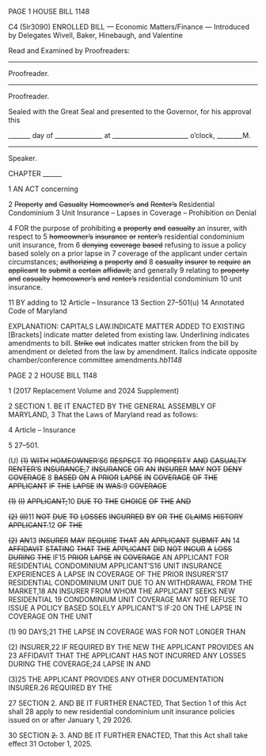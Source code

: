 PAGE 1
HOUSE BILL 1148

C4 (5lr3090)
ENROLLED BILL
— Economic Matters/Finance —
Introduced by Delegates Wivell, Baker, Hinebaugh, and Valentine

Read and Examined by Proofreaders:

_______________________________________________
Proofreader.
_______________________________________________
Proofreader.

Sealed with the Great Seal and presented to the Governor, for his approval this

_______ day of _______________ at ________________________ o’clock, ________M.

______________________________________________
Speaker.

CHAPTER ______

1 AN ACT concerning

2 ~~Property~~ ~~and~~ ~~Casualty~~ ~~Homeowner’s~~ ~~and~~ ~~Renter’s~~ Residential Condominium
3 Unit Insurance – Lapses in Coverage – Prohibition on Denial

4 FOR the purpose of prohibiting ~~a~~ ~~property~~ ~~and~~ ~~casualty~~ an insurer, with respect to
5 ~~homeowner’s~~ ~~insurance~~ ~~or~~ ~~renter’s~~ residential condominium unit insurance, from
6 ~~denying~~ ~~coverage~~ ~~based~~ refusing to issue a policy based solely on a prior lapse in
7 coverage of the applicant under certain circumstances; ~~authorizing~~ ~~a~~ ~~property~~ ~~and~~
8 ~~casualty~~ ~~insurer~~ ~~to~~ ~~require~~ ~~an~~ ~~applicant~~ ~~to~~ ~~submit~~ ~~a~~ ~~certain~~ ~~affidavit;~~ and generally
9 relating to ~~property~~ ~~and~~ ~~casualty~~ ~~homeowner’s~~ ~~and~~ ~~renter’s~~ residential condominium
10 unit insurance.

11 BY adding to
12 Article – Insurance
13 Section 27–501(u)
14 Annotated Code of Maryland

EXPLANATION: CAPITALS LAW.INDICATE MATTER ADDED TO EXISTING
[Brackets] indicate matter deleted from existing law.
Underlining indicates amendments to bill.
~~Strike~~ ~~out~~ indicates matter stricken from the bill by amendment or deleted from the law by
amendment.
Italics indicate opposite chamber/conference committee amendments.*hb1148*

PAGE 2
2 HOUSE BILL 1148

1 (2017 Replacement Volume and 2024 Supplement)

2 SECTION 1. BE IT ENACTED BY THE GENERAL ASSEMBLY OF MARYLAND,
3 That the Laws of Maryland read as follows:

4 Article – Insurance

5 27–501.

(U) ~~(1)~~ ~~WITH~~ ~~HOMEOWNER’S~~6 ~~RESPECT~~ ~~TO~~ ~~PROPERTY~~ ~~AND~~ ~~CASUALTY~~
~~RENTER’S~~ ~~INSURANCE,~~7 ~~INSURANCE~~ ~~OR~~ ~~AN~~ ~~INSURER~~ ~~MAY~~ ~~NOT~~ ~~DENY~~ ~~COVERAGE~~
8 ~~BASED~~ ~~ON~~ ~~A~~ ~~PRIOR~~ ~~LAPSE~~ ~~IN~~ ~~COVERAGE~~ ~~OF~~ ~~THE~~ ~~APPLICANT~~ ~~IF~~ ~~THE~~ ~~LAPSE~~ ~~IN~~
~~WAS:~~9 ~~COVERAGE~~

~~(1)~~ ~~(I)~~ ~~APPLICANT;~~10 ~~DUE~~ ~~TO~~ ~~THE~~ ~~CHOICE~~ ~~OF~~ ~~THE~~ ~~AND~~

~~(2)~~ ~~(II)~~11 ~~NOT~~ ~~DUE~~ ~~TO~~ ~~LOSSES~~ ~~INCURRED~~ ~~BY~~ ~~OR~~ ~~THE~~ ~~CLAIMS~~ ~~HISTORY~~
~~APPLICANT.~~12 ~~OF~~ ~~THE~~

~~(2)~~ ~~AN~~13 ~~INSURER~~ ~~MAY~~ ~~REQUIRE~~ ~~THAT~~ ~~AN~~ ~~APPLICANT~~ ~~SUBMIT~~ ~~AN~~
14 ~~AFFIDAVIT~~ ~~STATING~~ ~~THAT~~ ~~THE~~ ~~APPLICANT~~ ~~DID~~ ~~NOT~~ ~~INCUR~~ ~~A~~ ~~LOSS~~ ~~DURING~~ ~~THE~~
IF15 ~~PRIOR~~ ~~LAPSE~~ ~~IN~~ ~~COVERAGE~~ AN APPLICANT FOR RESIDENTIAL CONDOMINIUM
APPLICANT’S16 UNIT INSURANCE EXPERIENCES A LAPSE IN COVERAGE OF THE PRIOR
INSURER’S17 RESIDENTIAL CONDOMINIUM UNIT DUE TO AN WITHDRAWAL FROM THE
MARKET,18 AN INSURER FROM WHOM THE APPLICANT SEEKS NEW RESIDENTIAL
19 CONDOMINIUM UNIT COVERAGE MAY NOT REFUSE TO ISSUE A POLICY BASED SOLELY
APPLICANT’S IF:20 ON THE LAPSE IN COVERAGE ON THE UNIT

(1) 90 DAYS;21 THE LAPSE IN COVERAGE WAS FOR NOT LONGER THAN

(2) INSURER,22 IF REQUIRED BY THE NEW THE APPLICANT PROVIDES AN
23 AFFIDAVIT THAT THE APPLICANT HAS NOT INCURRED ANY LOSSES DURING THE
COVERAGE;24 LAPSE IN AND

(3)25 THE APPLICANT PROVIDES ANY OTHER DOCUMENTATION
INSURER.26 REQUIRED BY THE

27 SECTION 2. AND BE IT FURTHER ENACTED, That Section 1 of this Act shall
28 apply to new residential condominium unit insurance policies issued on or after January 1,
29 2026.

30 SECTION ~~2.~~ 3. AND BE IT FURTHER ENACTED, That this Act shall take effect
31 October 1, 2025.